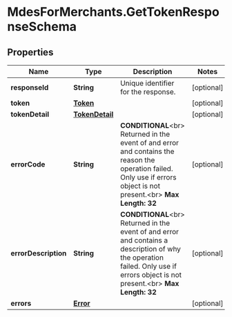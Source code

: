# MdesForMerchants.GetTokenResponseSchema

## Properties
Name | Type | Description | Notes
------------ | ------------- | ------------- | -------------
**responseId** | **String** | Unique identifier for the response.  | [optional] 
**token** | [**Token**](Token.md) |  | [optional] 
**tokenDetail** | [**TokenDetail**](TokenDetail.md) |  | [optional] 
**errorCode** | **String** | __CONDITIONAL__&lt;br&gt; Returned in the event of and error and contains the reason the operation failed. Only use if errors object is not present.&lt;br&gt; __Max Length: 32__  | [optional] 
**errorDescription** | **String** | __CONDITIONAL__&lt;br&gt; Returned in the event of and error and contains a description of why the operation failed. Only use if errors object is not present.&lt;br&gt; __Max Length: 32__    | [optional] 
**errors** | [**Error**](Error.md) |  | [optional] 


